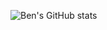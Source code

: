 ![Ben's GitHub stats](https://ben-stats-benjaminxie1s-projects.vercel.app/api?username=benjaminxie1&show_icons=true&theme=radical)
